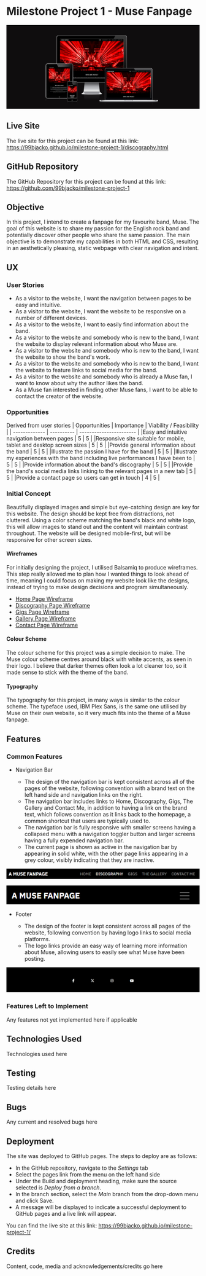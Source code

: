 # Milestone Project 1 - Muse Fanpage

![Responsive Website Mockup](./docs/readme/responsive_image.png)

## Live Site

The live site for this project can be found at this link:
<https://99bjacko.github.io/milestone-project-1/discography.html>

## GitHub Repository

The GitHub Repository for this project can be found at this link: <https://github.com/99bjacko/milestone-project-1>

## Objective

In this project, I intend to create a fanpage for my favourite band, Muse. The goal of this website is to share my passion for the English rock band and potentially discover other people who share the same passion. The main objective is to demonstrate my capabilities in both HTML and CSS, resulting in an aesthetically pleasing, static webpage with clear navigation and intent.

## UX

### User Stories

- As a visitor to the website, I want the navigation between pages to be easy and intuitive.
- As a visitor to the website, I want the website to be responsive on a number of different devices.
- As a visitor to the website, I want to easily find information about the band.
- As a visitor to the website and somebody who is new to the band, I want the website to display relevant information about who Muse are.
- As a visitor to the website and somebody who is new to the band, I want the website to show the band's work.
- As a visitor to the website and somebody who is new to the band, I want the website to feature links to social media for the band.
- As a visitor to the website and somebody who is already a Muse fan, I want to know about why the author likes the band.
- As a Muse fan interested in finding other Muse fans, I want to be able to contact the creator of the website.

### Opportunities

Derived from user stories
| Opportunities | Importance | Viability / Feasibility |
| ------------- | ---------- | ----------------------- |
|Easy and intuitive navigation between pages | 5 | 5 |
|Responsive site suitable for mobile, tablet and desktop screen sizes | 5 | 5 |
|Provide general information about the band | 5 | 5 |
|Illustrate the passion I have for the band | 5 | 5 |
|Illustrate my experiences with the band including live performances I have been to | 5 | 5 |
|Provide information about the band's discography | 5 | 5 |
|Provide the band's social media links linking to the relevant pages in a new tab | 5 | 5 |
|Provide a contact page so users can get in touch | 4 | 5 |

### Initial Concept

Beautifully displayed images and simple but eye-catching design are key for this website. The design should be kept free from distractions, not cluttered. Using a color scheme matching the band's black and white logo, this will allow images to stand out and the content will maintain contrast throughout. The website will be designed mobile-first, but will be responsive for other screen sizes.

#### Wireframes

For initially designing the project, I utilised Balsamiq to produce wireframes. This step really allowed me to plan how I wanted things to look ahead of time, meaning I could focus on making my website look like the designs, instead of trying to make design decisions and program simultaneously.

- [Home Page Wireframe](./docs/wireframes/home_page_wireframe.png)
- [Discography Page Wireframe](./docs/wireframes/discography_page_wireframe.png)
- [Gigs Page Wireframe](./docs/wireframes/gigs_page_wireframe.png)
- [Gallery Page Wireframe](./docs/wireframes/gallery_page_wireframe.png)
- [Contact Page Wireframe](./docs/wireframes/contact_page_wireframe.png)

#### Colour Scheme

The colour scheme for this project was a simple decision to make. The Muse colour scheme centres around black with white accents, as seen in their logo. I believe that darker themes often look a lot cleaner too, so it made sense to stick with the theme of the band.

#### Typography

The typography for this project, in many ways is similar to the colour scheme. The typeface used, IBM Plex Sans, is the same one utilised by Muse on their own website, so it very much fits into the theme of a Muse fanpage.

## Features

### Common Features

- Navigation Bar

  - The design of the navigation bar is kept consistent across all of the pages of the website, following convention with a brand text on the left hand side and navigation links on the right.
  - The navigation bar includes links to Home, Discography, Gigs, The Gallery and Contact Me, in addition to having a link on the brand text, which follows convention as it links back to the homepage, a common shortcut that users are typically used to.
  - The navigation bar is fully responsive with smaller screens having a collapsed menu with a navigation toggler button and larger screens having a fully expended navigation bar.
  - The current page is shown as active in the navigation bar by appearing in solid white, with the other page links appearing in a grey colour, visibly indicating that they are inactive.

![Navigation Bar Expanded](./docs/readme/navigation_expanded.png)

![Navigation Bar Collapsed](./docs/readme/navigation_collapsed.png)

- Footer

  - The design of the footer is kept consistent across all pages of the website, following convention by having logo links to social media platforms.
  - The logo links provide an easy way of learning more information about Muse, allowing users to easily see what Muse have been posting.

![Footer Image](./docs/readme/footer.png)

### Features Left to Implement

Any features not yet implemented here if applicable

## Technologies Used

Technologies used here

## Testing

Testing details here

## Bugs

Any current and resolved bugs here

## Deployment

The site was deployed to GitHub pages. The steps to deploy are as follows:

- In the GitHub repository, navigate to the *Settings* tab
- Select the pages link from the menu on the left hand side
- Under the Build and deployment heading, make sure the source selected is *Deploy from a branch*.
- In the branch section, select the *Main* branch from the drop-down menu and click Save.
- A message will be displayed to indicate a successful deployment to GitHub pages and a live link will appear.

You can find the live site at this link: <https://99bjacko.github.io/milestone-project-1/>

## Credits

Content, code, media and acknowledgements/credits go here
